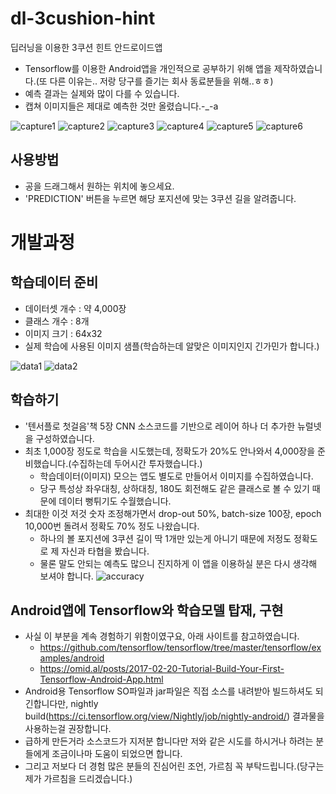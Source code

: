 # dl-3cushion-hint
딥러닝을 이용한 3쿠션 힌트 안드로이드앱
* Tensorflow를 이용한 Android앱을 개인적으로 공부하기 위해 앱을 제작하였습니다.(또 다른 이유는.. 저랑 당구를 즐기는 회사 동료분들을 위해..ㅎㅎ) 
* 예측 결과는 실제와 많이 다를 수 있습니다.
* 캡쳐 이미지들은 제대로 예측한 것만 올렸습니다.-_-a

![capture1](https://github.com/choonguri/dl-3cushion-hint/blob/master/temp_img/1.png?raw=true) ![capture2](https://github.com/choonguri/dl-3cushion-hint/blob/master/temp_img/2.png?raw=true)
![capture3](https://github.com/choonguri/dl-3cushion-hint/blob/master/temp_img/3.png?raw=true) ![capture4](https://github.com/choonguri/dl-3cushion-hint/blob/master/temp_img/4.png?raw=true)
![capture5](https://github.com/choonguri/dl-3cushion-hint/blob/master/temp_img/5.png?raw=true) ![capture6](https://github.com/choonguri/dl-3cushion-hint/blob/master/temp_img/6.png?raw=true)

## 사용방법
* 공을 드래그해서 원하는 위치에 놓으세요.
* 'PREDICTION' 버튼을 누르면 해당 포지션에 맞는 3쿠션 길을 알려줍니다.

# 개발과정

## 학습데이터 준비
* 데이터셋 개수 : 약 4,000장
* 클래스 개수 : 8개
* 이미지 크기 : 64x32
* 실제 학습에 사용된 이미지 샘플(학습하는데 알맞은 이미지인지 긴가민가 합니다.) 

 ![data1](https://github.com/choonguri/dl-3cushion-hint/blob/master/temp_img/image_data1.jpg?raw=true) ![data2](https://github.com/choonguri/dl-3cushion-hint/blob/master/temp_img/image_data2.jpg?raw=true) 

## 학습하기
* '텐서플로 첫걸음'책 5장 CNN 소스코드를 기반으로 레이어 하나 더 추가한 뉴럴넷을 구성하였습니다.
* 최초 1,000장 정도로 학습을 시도했는데, 정확도가 20%도 안나와서 4,000장을 준비했습니다.(수집하는데 두어시간 투자했습니다.)
  * 학습데이터(이미지) 모으는 앱도 별도로 만들어서 이미지를 수집하였습니다.
  * 당구 특성상 좌우대칭, 상하대칭, 180도 회전해도 같은 클래스로 볼 수 있기 때문에 데이터 뻥튀기도 수월했습니다.
* 최대한 이것 저것 숫자 조정해가면서 drop-out 50%, batch-size 100장, epoch 10,000번 돌려서 정확도 70% 정도 나왔습니다.
  * 하나의 볼 포지션에 3쿠션 길이 딱 1개만 있는게 아니기 때문에 저정도 정확도로 제 자신과 타협을 봤습니다.
  * 물론 말도 안되는 예측도 많으니 진지하게 이 앱을 이용하실 분은 다시 생각해 보셔야 합니다.
  ![accuracy](https://github.com/choonguri/dl-3cushion-hint/blob/master/temp_img/accuracy.png?raw=true)

## Android앱에 Tensorflow와 학습모델 탑재, 구현
* 사실 이 부분을 계속 경험하기 위함이였구요, 아래 사이트를 참고하였습니다.
  * https://github.com/tensorflow/tensorflow/tree/master/tensorflow/examples/android
  * https://omid.al/posts/2017-02-20-Tutorial-Build-Your-First-Tensorflow-Android-App.html
* Android용 Tensorflow SO파일과 jar파일은 직접 소스를 내려받아 빌드하셔도 되긴합니다만, nightly build(https://ci.tensorflow.org/view/Nightly/job/nightly-android/) 결과물을 사용하는걸 권장합니다.
* 급하게 만든거라 소스코드가 지저분 합니다만 저와 같은 시도를 하시거나 하려는 분들에게 조금이나마 도움이 되었으면 합니다. 
* 그리고 저보다 더 경험 많은 분들의 진심어린 조언, 가르침 꼭 부탁드립니다.(당구는 제가 가르침을 드리겠습니다.)
